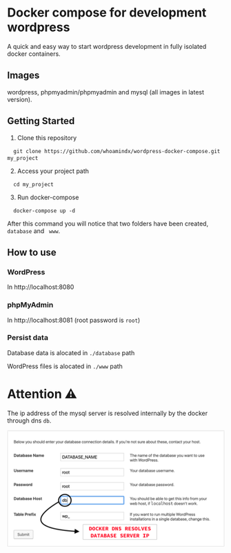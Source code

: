 # Docker compose for development wordpress

A quick and easy way to start wordpress development in fully isolated docker containers.

## Images

wordpress, phpmyadmin/phpmyadmin and mysql (all images in latest version).

## Getting Started

1. Clone this repository

  ```console
    git clone https://github.com/whoamindx/wordpress-docker-compose.git my_project
  ```
2. Access your project path

  ```console
    cd my_project
  ```
3. Run docker-compose

  ```console
    docker-compose up -d
  ```

After this command you will notice that two folders have been created, ```database``` and ``` www```.

## How to use
### WordPress

In http://localhost:8080

### phpMyAdmin

In http://localhost:8081 (root password is ```root```)

### Persist data

Database data is alocated in ```./database``` path

WordPress files is alocated in ```./www``` path

# Attention ⚠️

The ip address of the mysql server is resolved internally by the docker through dns ```db```.

![Docker DNS resolves database server ip](docker-dns.png)

